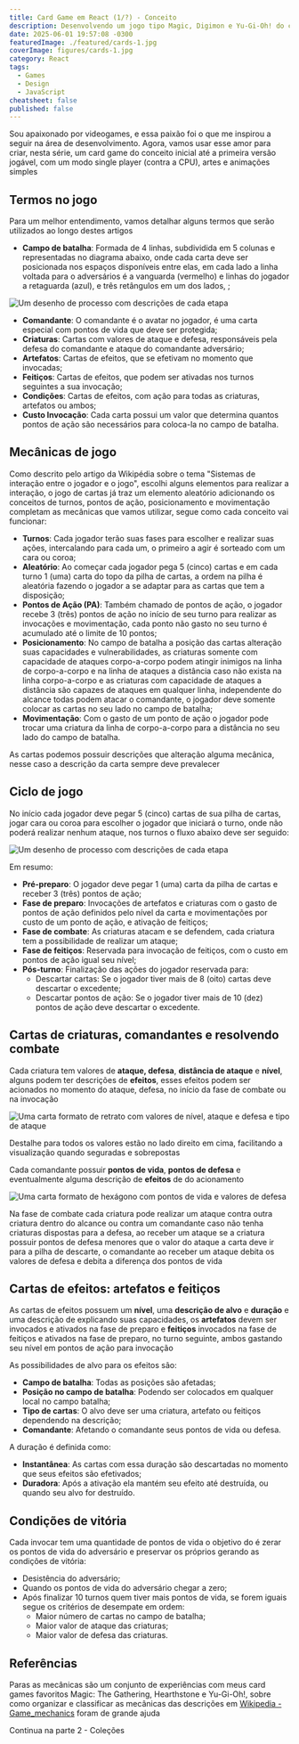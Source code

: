 ```yaml
---
title: Card Game em React (1/?) - Conceito
description: Desenvolvendo um jogo tipo Magic, Digimon e Yu-Gi-Oh! do conceito até a entrega com React (Parte 1 de ?)
date: 2025-06-01 19:57:08 -0300
featuredImage: ./featured/cards-1.jpg
coverImage: figures/cards-1.jpg
category: React
tags:
  - Games
  - Design
  - JavaScript
cheatsheet: false
published: false
---
```


Sou apaixonado por videogames, e essa paixão foi o que me inspirou a seguir na área de desenvolvimento. Agora, vamos usar esse amor para criar, nesta série, um card game do conceito inicial até a primeira versão jogável, com um modo single player (contra a CPU), artes e animações simples

## Termos no jogo

Para um melhor entendimento, vamos detalhar alguns termos que serão utilizados ao longo destes artigos

- **Campo de batalha**: Formada de 4 linhas, subdividida em 5 colunas e representadas no diagrama abaixo, onde cada carta deve ser posicionada nos espaços disponíveis entre elas, em cada lado a linha voltada para o adversários é a vanguarda (vermelho) e linhas do jogador a retaguarda (azul), e três retângulos em um dos lados, ;

![Um desenho de processo com descrições de cada etapa](/figures/card_game_react_battlefield.svg "Game Loop")

- **Comandante**: O comandante é o avatar no jogador, é uma carta especial com pontos de vida que deve ser protegida;
- **Criaturas**: Cartas com valores de ataque e defesa, responsáveis pela defesa do comandante e ataque do comandante adversário;
- **Artefatos**: Cartas de efeitos, que se efetivam no momento que invocadas;
- **Feitiços**: Cartas de efeitos, que podem ser ativadas nos turnos seguintes a sua invocação;
- **Condições**: Cartas de efeitos, com ação para todas as criaturas, artefatos ou ambos;
- **Custo Invocação**: Cada carta possui um valor que determina quantos pontos de ação são necessários para coloca-la no campo de batalha.

## Mecânicas de jogo

Como descrito pelo artigo da Wikipédia sobre o tema "Sistemas de interação entre o jogador e o jogo", escolhi alguns elementos para realizar a interação, o jogo de cartas já traz um elemento aleatório adicionando os conceitos de turnos, pontos de ação, posicionamento e movimentação completam as mecânicas que vamos utilizar, segue como cada conceito vai funcionar:

- **Turnos**: Cada jogador terão suas fases para escolher e realizar suas ações, intercalando para cada um, o primeiro a agir é sorteado com um cara ou coroa;
- **Aleatório**: Ao começar cada jogador pega 5 (cinco) cartas e em cada turno 1 (uma) carta do topo da pilha de cartas, a ordem na pilha é aleatória fazendo o jogador a se adaptar para as cartas que tem a disposição;
- **Pontos de Ação (PA)**: Também chamado de pontos de ação, o jogador recebe 3 (três) pontos de ação no início de seu turno para realizar as invocações e movimentação, cada ponto não gasto no seu turno é acumulado até o limite de 10 pontos;
- **Posicionamento**: No campo de batalha a posição das cartas alteração suas capacidades e vulnerabilidades, as criaturas somente com capacidade de ataques corpo-a-corpo podem atingir inimigos na linha de corpo-a-corpo e na linha de ataques a distância caso não exista na linha corpo-a-corpo e as criaturas com capacidade de ataques a distância são capazes de ataques em qualquer linha, independente do alcance todas podem atacar o comandante, o jogador deve somente colocar as cartas no seu lado no campo de batalha;
- **Movimentação**: Com o gasto de um ponto de ação o jogador pode trocar uma criatura da linha de corpo-a-corpo para a distância no seu lado do campo de batalha.

As cartas podemos possuir descrições que alteração alguma mecânica, nesse caso a descrição da carta sempre deve prevalecer

## Ciclo de jogo

No início cada jogador deve pegar 5 (cinco) cartas de sua pilha de cartas, jogar cara ou coroa para escolher o jogador que iniciará o turno, onde não poderá realizar nenhum ataque, nos turnos o fluxo abaixo deve ser seguido:

![Um desenho de processo com descrições de cada etapa](/figures/card_game_react_flow.svg "Game Loop")

Em resumo:

- **Pré-preparo**: O jogador deve pegar 1 (uma) carta da pilha de cartas e receber 3 (três) pontos de ação;
- **Fase de preparo**: Invocações de artefatos e criaturas com o gasto de pontos de ação definidos pelo nível da carta e movimentações por custo de um ponto de ação, e ativação de feitiços;
- **Fase de combate**: As criaturas atacam e se defendem, cada criatura tem a possibilidade de realizar um ataque;
- **Fase de feitiços**: Reservada para invocação de feitiços, com o custo em pontos de ação igual seu nível;
- **Pós-turno**: Finalização das ações do jogador reservada para:
  - Descartar cartas: Se o jogador tiver mais de 8 (oito) cartas deve descartar o excedente;
  - Descartar pontos de ação: Se o jogador tiver mais de 10 (dez) pontos de ação deve descartar o excedente.

## Cartas de criaturas, comandantes e resolvendo combate

Cada criatura tem valores de **ataque, defesa**, **distância de ataque** e **nível**, alguns podem ter descrições de **efeitos**, esses efeitos podem ser acionados no momento do ataque, defesa, no início da fase de combate ou na invocação

![Uma carta formato de retrato com valores de nível, ataque e defesa e tipo de ataque](/figures/card_game_criaturas.png "Exemplo de carta de criatura")

Destalhe para todos os valores estão no lado direito em cima, facilitando a visualização quando seguradas e sobrepostas

Cada comandante possuir **pontos de vida**, **pontos de defesa** e eventualmente alguma descrição de **efeitos** de do acionamento

![Uma carta formato de hexágono com pontos de vida e valores de defesa](/figures/card_game_comandante.png "Exemplo de carta de comandante")

Na fase de combate cada criatura pode realizar um ataque contra outra criatura dentro do alcance ou contra um comandante caso não tenha criaturas dispostas para a defesa, ao receber um ataque se a criatura possuir pontos de defesa menores que o valor do ataque a carta deve ir para a pilha de descarte, o comandante ao receber um ataque debita os valores de defesa e debita a diferença dos pontos de vida

## Cartas de efeitos: artefatos e feitiços

As cartas de efeitos possuem um **nível**, uma **descrição de alvo** e **duração** e uma descrição de explicando suas capacidades, os **artefatos** devem ser invocados e ativados na fase de preparo e **feitiços** invocados na fase de feitiços e ativados na fase de preparo, no turno seguinte, ambos gastando seu nível em pontos de ação para invocação

As possibilidades de alvo para os efeitos são:

- **Campo de batalha**: Todas as posições são afetadas;
- **Posição no campo de batalha**: Podendo ser colocados em qualquer local no campo batalha;
- **Tipo de cartas**: O alvo deve ser uma criatura, artefato ou feitiços dependendo na descrição;
- **Comandante**: Afetando o comandante seus pontos de vida ou defesa.

A duração é definida como:

- **Instantânea**: As cartas com essa duração são descartadas no momento que seus efeitos são efetivados;
- **Duradora**: Após a ativação ela mantém seu efeito até destruída, ou quando seu alvo for destruído.

## Condições de vitória

Cada invocar tem uma quantidade de pontos de vida o objetivo do é zerar os pontos de vida do adversário e preservar os próprios gerando as condições de vitória:

- Desistência do adversário;
- Quando os pontos de vida do adversário chegar a zero;
- Após finalizar 10 turnos quem tiver mais pontos de vida, se forem iguais segue os critérios de desempate em ordem:
  - Maior número de cartas no campo de batalha;
  - Maior valor de ataque das criaturas;
  - Maior valor de defesa das criaturas.

## Referências

Paras as mecânicas são um conjunto de experiências com meus card games favoritos Magic: The Gathering, Hearthstone e Yu-Gi-Oh!, sobre como organizar e classificar as mecânicas das descrições em [Wikipedia - Game_mechanics](https://en.wikipedia.org/wiki/Game_mechanics) foram de grande ajuda

Continua na parte 2 - Coleções
